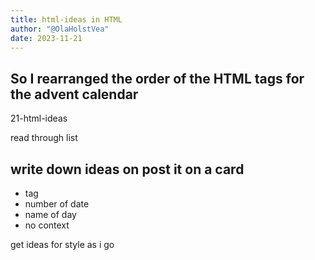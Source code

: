 ```yaml
---
title: html-ideas in HTML
author: "@OlaHolstVea"
date: 2023-11-21
---
```




## So I rearranged the order of the HTML tags for the advent calendar



21-html-ideas

read through list

## write down ideas on post it on a card
- tag
- number of date
- name of day
- no context



get ideas for style as i go